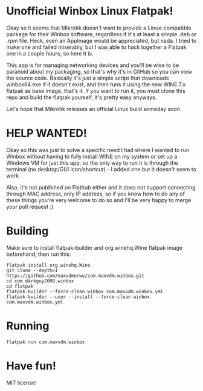# Unofficial Winbox Linux Flatpak!
Okay so it seems that Mikrotik doesn't want to provide a Linux-compatible package for their Winbox software, regardless if it's at least a simple .deb or .rpm file. Heck, even an AppImage would be appreciated, but nada. I tried to make one and failed miserably, but I was able to hack together a Flatpak one in a couple hours, so here it is.

This app is for managing networking devices and you'll be wise to be paranoid about my packaging, so that's why it's in GitHub so you can view the source code. Basically it's just a simple script that downloads winbox64.exe if it doesn't exist, and then runs it using the new WINE 7.x flatpak as base image, that's it. If you want to run it, you must clone this repo and build the flatpak yourself, it's pretty easy anyways.

Let's hope that Mikrotik releases an official Linux build someday soon.

# HELP WANTED!
Okay so this was just to solve a specific need I had where I wanted to run Winbox without having to fully install WINE on my system or set up a Windows VM for just this app, so the only way to run it is through the terminal (no desktop/GUI icon/shortcut) - I added one but it doesn't seem to work.

Also, it's not published on Flathub either and it does not support connecting through MAC address, only IP address, so if you know how to do any of these things you're very welcome to do so and I'll be very happy to merge your pull request :)

# Building
Make sure to install flatpak-builder and org.winehq.Wine flatpak image beforehand, then run this:
```
flatpak install org.winehq.Wine
git clone --depth=1 https://github.com/maxvdmerwe/com.maxvdm.winbox.git
cd com.darkguy2008.winbox
cd flatpak
flatpak-builder --force-clean winbox com.maxvdm.winbox.yml
flatpak-builder --user --install --force-clean winbox com.maxvdm.winbox.yml
```

# Running
```
flatpak run com.maxvdm.winbox
```

# Have fun!
MIT license!
